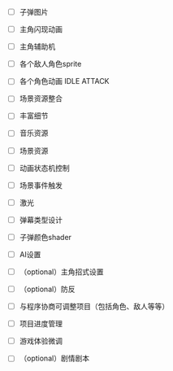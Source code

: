 - [ ] 子弹图片
- [ ] 主角闪现动画
- [ ] 主角辅助机
- [ ] 各个敌人角色sprite
- [ ] 各个角色动画 IDLE ATTACK
- [ ] 场景资源整合
- [ ] 丰富细节


- [ ] 音乐资源
- [ ] 场景资源
- [ ] 动画状态机控制
- [ ] 场景事件触发
- [ ] 激光
- [ ] 弹幕类型设计
- [ ] 子弹颜色shader
- [ ] AI设置
- [ ] （optional）主角招式设置
- [ ] （optional）防反

- [ ] 与程序协商可调整项目（包括角色、敌人等等）
- [ ] 项目进度管理
- [ ] 游戏体验微调
- [ ] （optional）剧情剧本
